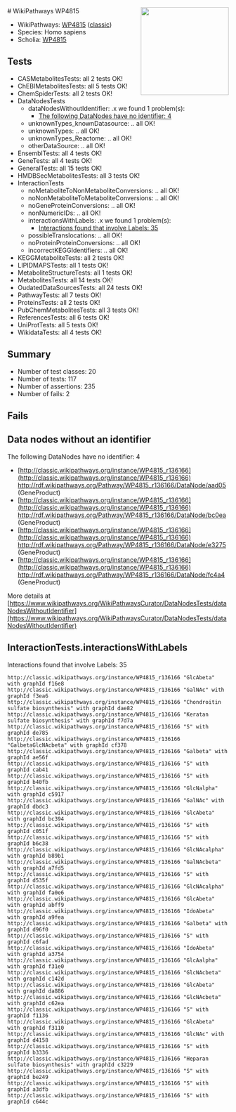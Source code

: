 <img style="float: right; width: 200px" src="https://upload.wikimedia.org/wikipedia/commons/thumb/8/83/Wplogo_with_text_500.png/640px-Wplogo_with_text_500.png" />
# WikiPathways WP4815

* WikiPathways: [WP4815](https://wikipathways.org/pathways/WP4815) ([classic](https://classic.wikipathways.org/instance/WP4815))
* Species: Homo sapiens
* Scholia: [WP4815](https://scholia.toolforge.org/wikipathways/WP4815)
## Tests
* CASMetabolitesTests: all 2 tests OK!
* ChEBIMetabolitesTests: all 5 tests OK!
* ChemSpiderTests: all 2 tests OK!
* DataNodesTests
    * dataNodesWithoutIdentifier: .x we found 1 problem(s):
        * [The following DataNodes have no identifier: 4](#d2d32fa3)
    * unknownTypes_knownDatasource: .. all OK!
    * unknownTypes: .. all OK!
    * unknownTypes_Reactome: .. all OK!
    * otherDataSource: .. all OK!
* EnsemblTests: all 4 tests OK!
* GeneTests: all 4 tests OK!
* GeneralTests: all 15 tests OK!
* HMDBSecMetabolitesTests: all 3 tests OK!
* InteractionTests
    * noMetaboliteToNonMetaboliteConversions: .. all OK!
    * noNonMetaboliteToMetaboliteConversions: .. all OK!
    * noGeneProteinConversions: .. all OK!
    * nonNumericIDs: .. all OK!
    * interactionsWithLabels: .x we found 1 problem(s):
        * [Interactions found that involve Labels: 35](#fe97a8fb)
    * possibleTranslocations: .. all OK!
    * noProteinProteinConversions: .. all OK!
    * incorrectKEGGIdentifiers: .. all OK!
* KEGGMetaboliteTests: all 2 tests OK!
* LIPIDMAPSTests: all 1 tests OK!
* MetaboliteStructureTests: all 1 tests OK!
* MetabolitesTests: all 14 tests OK!
* OudatedDataSourcesTests: all 24 tests OK!
* PathwayTests: all 7 tests OK!
* ProteinsTests: all 2 tests OK!
* PubChemMetabolitesTests: all 3 tests OK!
* ReferencesTests: all 6 tests OK!
* UniProtTests: all 5 tests OK!
* WikidataTests: all 4 tests OK!


## Summary

* Number of test classes: 20
* Number of tests: 117
* Number of assertions: 235
* Number of fails: 2

## Fails

<a name="d2d32fa3" />

## Data nodes without an identifier

The following DataNodes have no identifier: 4

* [http://classic.wikipathways.org/instance/WP4815_r136166](http://classic.wikipathways.org/instance/WP4815_r136166) http://rdf.wikipathways.org/Pathway/WP4815_r136166/DataNode/aad05 (GeneProduct)
* [http://classic.wikipathways.org/instance/WP4815_r136166](http://classic.wikipathways.org/instance/WP4815_r136166) http://rdf.wikipathways.org/Pathway/WP4815_r136166/DataNode/bc0ea (GeneProduct)
* [http://classic.wikipathways.org/instance/WP4815_r136166](http://classic.wikipathways.org/instance/WP4815_r136166) http://rdf.wikipathways.org/Pathway/WP4815_r136166/DataNode/e3275 (GeneProduct)
* [http://classic.wikipathways.org/instance/WP4815_r136166](http://classic.wikipathways.org/instance/WP4815_r136166) http://rdf.wikipathways.org/Pathway/WP4815_r136166/DataNode/fc4a4 (GeneProduct)


More details at [https://www.wikipathways.org/WikiPathwaysCurator/DataNodesTests/dataNodesWithoutIdentifier](https://www.wikipathways.org/WikiPathwaysCurator/DataNodesTests/dataNodesWithoutIdentifier)

<a name="fe97a8fb" />

## InteractionTests.interactionsWithLabels

Interactions found that involve Labels: 35
```
http://classic.wikipathways.org/instance/WP4815_r136166 "GlcAbeta" with graphId f16e8
http://classic.wikipathways.org/instance/WP4815_r136166 "GalNAc" with graphId f3ea6
http://classic.wikipathways.org/instance/WP4815_r136166 "Chondroitin sulfate biosynthesis" with graphId dae82
http://classic.wikipathways.org/instance/WP4815_r136166 "Keratan sulfate biosynthesis" with graphId f7d7a
http://classic.wikipathways.org/instance/WP4815_r136166 "S" with graphId de785
http://classic.wikipathways.org/instance/WP4815_r136166 "GalbetaGlcNAcbeta" with graphId cf378
http://classic.wikipathways.org/instance/WP4815_r136166 "Galbeta" with graphId ae56f
http://classic.wikipathways.org/instance/WP4815_r136166 "S" with graphId cab41
http://classic.wikipathways.org/instance/WP4815_r136166 "S" with graphId b40fb
http://classic.wikipathways.org/instance/WP4815_r136166 "GlcNalpha" with graphId c5917
http://classic.wikipathways.org/instance/WP4815_r136166 "GalNAc" with graphId dbdc3
http://classic.wikipathways.org/instance/WP4815_r136166 "GlcAbeta" with graphId bc394
http://classic.wikipathways.org/instance/WP4815_r136166 "S" with graphId c051f
http://classic.wikipathways.org/instance/WP4815_r136166 "S" with graphId b6c38
http://classic.wikipathways.org/instance/WP4815_r136166 "GlcNAcalpha" with graphId b89b1
http://classic.wikipathways.org/instance/WP4815_r136166 "GalNAcbeta" with graphId a7fd5
http://classic.wikipathways.org/instance/WP4815_r136166 "S" with graphId d535f
http://classic.wikipathways.org/instance/WP4815_r136166 "GlcNAcalpha" with graphId fa0e6
http://classic.wikipathways.org/instance/WP4815_r136166 "GlcAbeta" with graphId abff9
http://classic.wikipathways.org/instance/WP4815_r136166 "IdoAbeta" with graphId a9fea
http://classic.wikipathways.org/instance/WP4815_r136166 "Galbeta" with graphId d96f0
http://classic.wikipathways.org/instance/WP4815_r136166 "S" with graphId c6fad
http://classic.wikipathways.org/instance/WP4815_r136166 "IdoAbeta" with graphId a3754
http://classic.wikipathways.org/instance/WP4815_r136166 "GlcAalpha" with graphId f31e0
http://classic.wikipathways.org/instance/WP4815_r136166 "GlcNAcbeta" with graphId c142d
http://classic.wikipathways.org/instance/WP4815_r136166 "GlcAbeta" with graphId da886
http://classic.wikipathways.org/instance/WP4815_r136166 "GlcNAcbeta" with graphId c62ea
http://classic.wikipathways.org/instance/WP4815_r136166 "S" with graphId f1136
http://classic.wikipathways.org/instance/WP4815_r136166 "GlcAbeta" with graphId f3110
http://classic.wikipathways.org/instance/WP4815_r136166 "GlcNAc" with graphId d4158
http://classic.wikipathways.org/instance/WP4815_r136166 "S" with graphId b3336
http://classic.wikipathways.org/instance/WP4815_r136166 "Heparan sulfate biosynthesis" with graphId c3229
http://classic.wikipathways.org/instance/WP4815_r136166 "S" with graphId be249
http://classic.wikipathways.org/instance/WP4815_r136166 "S" with graphId a3dfb
http://classic.wikipathways.org/instance/WP4815_r136166 "S" with graphId c644c
```

